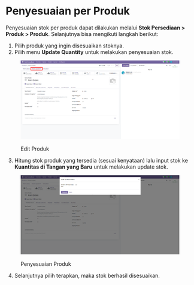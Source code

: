 # Penyesuaian per Produk

Penyesuaian stok per produk dapat dilakukan melalui **Stok Persediaan > Produk > Produk**. Selanjutnya bisa mengikuti langkah berikut:

1. Pilih produk yang ingin disesuaikan stoknya.
2. Pilih menu **Update Quantity** untuk melakukan penyesuaian stok.

<figure><img src="../../../../.gitbook/assets/image.png" alt=""><figcaption><p>Edit Produk</p></figcaption></figure>

3. Hitung stok produk yang tersedia (sesuai kenyataan) lalu input stok ke **Kuantitas di Tangan yang Baru** untuk melakukan update stok.

<figure><img src="../../../../.gitbook/assets/image (1).png" alt=""><figcaption><p>Penyesuaian Produk</p></figcaption></figure>

4. Selanjutnya pilih terapkan, maka stok berhasil disesuaikan.
